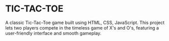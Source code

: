 # TIC-TAC-TOE
A classic Tic-Tac-Toe game built using HTML, CSS, JavaScript. This project lets two players compete in the timeless game of X's and O's, featuring a user-friendly interface and smooth gameplay.

